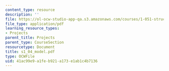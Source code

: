 ```yaml
---
content_type: resource
description: ''
file: https://ol-ocw-studio-app-qa.s3.amazonaws.com/courses/1-051-structural-engineering-design-fall-2003/41ac99e9a1feb921a173e1ab1c4b7136_s1_04_model.pdf
file_type: application/pdf
learning_resource_types:
- Projects
parent_title: Projects
parent_type: CourseSection
resourcetype: Document
title: s1_04_model.pdf
type: OCWFile
uid: 41ac99e9-a1fe-b921-a173-e1ab1c4b7136
---
```

